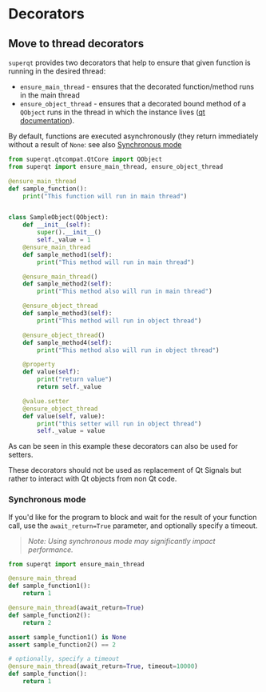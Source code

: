 # Decorators

## Move to thread decorators

`superqt` provides two decorators that help to ensure that given function is
running in the desired thread:

* `ensure_main_thread` - ensures that the decorated function/method runs in the main thread
* `ensure_object_thread` - ensures that a decorated bound method of a `QObject` runs in the
  thread in which the instance lives ([qt
  documentation](https://doc.qt.io/qt-5/threads-qobject.html#accessing-qobject-subclasses-from-other-threads)).

By default, functions are executed asynchronously (they return immediately without a result of `None`: see also [Synchronous mode](#synchronous-mode)

```python
from superqt.qtcompat.QtCore import QObject
from superqt import ensure_main_thread, ensure_object_thread

@ensure_main_thread
def sample_function():
    print("This function will run in main thread")


class SampleObject(QObject):
    def __init__(self):
        super().__init__()
        self._value = 1
    @ensure_main_thread
    def sample_method1(self):
        print("This method will run in main thread")

    @ensure_main_thread()
    def sample_method2(self):
        print("This method also will run in main thread")

    @ensure_object_thread
    def sample_method3(self):
        print("This method will run in object thread")

    @ensure_object_thread()
    def sample_method4(self):
        print("This method also will run in object thread")

    @property
    def value(self):
        print("return value")
        return self._value

    @value.setter
    @ensure_object_thread
    def value(self, value):
        print("this setter will run in object thread")
        self._value = value
```

As can be seen in this example these decorators can also be used for setters.

These decorators should not be used as replacement of Qt Signals but rather to interact with Qt objects from non Qt code.

### Synchronous mode

If you'd like for the program to block and wait for the result of your function call, use the `await_return=True` parameter, and optionally specify a timeout.

> *Note: Using synchronous mode may significantly impact performance.*


```python
from superqt import ensure_main_thread

@ensure_main_thread
def sample_function1():
    return 1

@ensure_main_thread(await_return=True)
def sample_function2():
    return 2

assert sample_function1() is None
assert sample_function2() == 2

# optionally, specify a timeout
@ensure_main_thread(await_return=True, timeout=10000)
def sample_function():
    return 1

```
